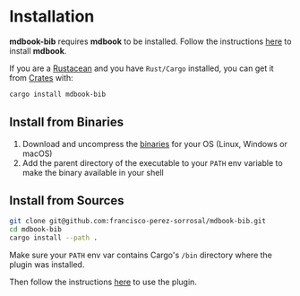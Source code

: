 # Installation

**mdbook-bib** requires **mdbook** to be installed. Follow the instructions [here](https://github.com/rust-lang/mdBook#installation) to install **mdbook**.

If you are a [Rustacean](https://www.rust-lang.org/) and you have `Rust/Cargo` installed, you can get it from [Crates](https://crates.io/crates/mdbook-bib) with:

```sh
cargo install mdbook-bib
```

## Install from Binaries

1. Download and uncompress the [binaries](https://github.com/francisco-perez-sorrosal/mdbook-bib/releases) for your OS (Linux, Windows or macOS)
2. Add the parent directory of the executable to your `PATH` env variable to make the binary available in your shell

## Install from Sources

```sh
git clone git@github.com:francisco-perez-sorrosal/mdbook-bib.git
cd mdbook-bib
cargo install --path .
```

Make sure your `PATH` env var contains Cargo's `/bin` directory where the plugin was installed. 

Then follow the instructions [here](config.md) to use the plugin.
